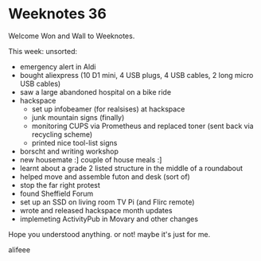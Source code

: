 # Weeknotes 36

Welcome Won and Wall to Weeknotes.

This week: unsorted:

- emergency alert in Aldi
- bought aliexpress (10 D1 mini, 4 USB plugs, 4 USB cables, 2 long micro USB cables)
- saw a large abandoned hospital on a bike ride
- hackspace
    - set up infobeamer (for realsises) at hackspace
    - junk mountain signs (finally)
    - monitoring CUPS via Prometheus and replaced toner (sent back via recycling scheme)
    - printed nice tool-list signs
- borscht and writing workshop
- new housemate :] couple of house meals :]
- learnt about a grade 2 listed structure in the middle of a roundabout
- helped move and assemble futon and desk (sort of)
- stop the far right protest
- found Sheffield Forum
- set up an SSD on living room TV Pi (and Flirc remote)
- wrote and released hackspace month updates
- implemeting ActivityPub in Movary and other changes

Hope you understood anything. or not! maybe it's just for me.

alifeee
